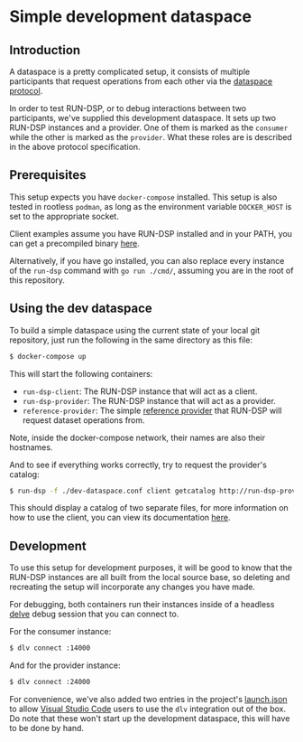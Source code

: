 # Simple development dataspace

## Introduction

A dataspace is a pretty complicated setup, it consists of multiple participants that request operations
from each other via the [dataspace protocol](https://docs.internationaldataspaces.org/ids-knowledgebase/dataspace-protocol).

In order to test RUN-DSP, or to debug interactions between two participants, we've supplied this
development dataspace. It sets up two RUN-DSP instances and a provider. One of them is marked as
the `consumer` while the other is marked as the `provider`. What these roles are is described in
the above protocol specification.

## Prerequisites

This setup expects you have `docker-compose` installed. This setup is also tested in rootless
`podman`, as long as the environment variable `DOCKER_HOST` is set to the appropriate socket.

Client examples assume you have RUN-DSP installed and in your PATH, you can get a precompiled binary
[here](https://github.com/go-dataspace/run-dsp/releases/latest).

Alternatively, if you have go installed, you can also replace every instance of the `run-dsp` command
with `go run ./cmd/`, assuming you are in the root of this repository.

## Using the dev dataspace

To build a simple dataspace using the current state of your local git repository, just run the
following in the same directory as this file:

```bash
$ docker-compose up
```

This will start the following containers:

- `run-dsp-client`: The RUN-DSP instance that will act as a client.
- `run-dsp-provider`: The RUN-DSP instance that will act as a provider.
- `reference-provider`: The simple [reference provider](https://github.com/go-dataspace/reference-provider) that RUN-DSP will request dataset operations from.

Note, inside the docker-compose network, their names are also their hostnames.


And to see if everything works correctly, try to request the provider's catalog:

```bash
$ run-dsp -f ./dev-dataspace.conf client getcatalog http://run-dsp-provider:8080
```

This should display a catalog of two separate files, for more information on how to use the client,
you can view its documentation [here](../../usage/client.md).

## Development

To use this setup for development purposes, it will be good to know that the RUN-DSP instances are
all built from the local source base, so deleting and recreating the setup will incorporate any changes
you have made.

For debugging, both containers run their instances inside of a headless [delve](https://github.com/go-delve/delve)
debug session that you can connect to.

For the consumer instance:
```bash
$ dlv connect :14000
```

And for the provider instance:
```bash
$ dlv connect :24000
```

For convenience, we've also added two entries in the project's [launch.json](../../../.vscode/launch.json)
to allow [Visual Studio Code](https://code.visualstudio.com/) users to use the `dlv` integration
out of the box. Do note that these won't start up the development dataspace, this will have to be done by hand.
